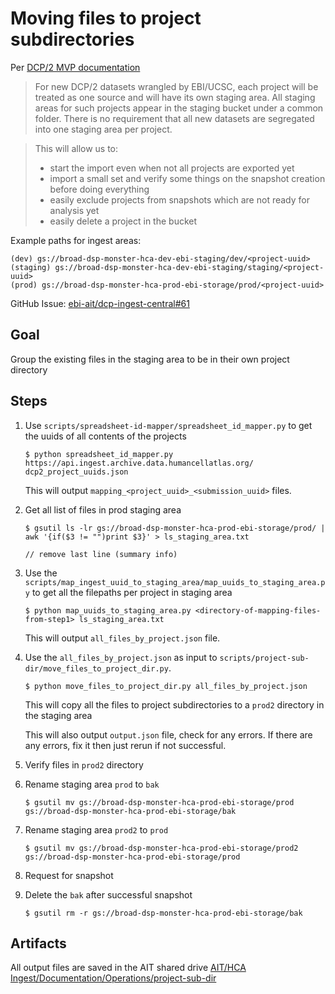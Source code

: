 # Moving files to project subdirectories

Per [DCP/2 MVP documentation](https://docs.google.com/document/d/1NsibP8g-NeLnksxlcBWQsSj5Zg_uimCDaAF1qB_qkjg/edit?ts=5ec6e28b&pli=1#heading=h.926y8csy88ms)
> For new DCP/2 datasets wrangled by EBI/UCSC, each project will be treated as one source and will have its own staging area. All staging areas for such projects appear in the staging bucket under a common folder. There is no requirement that all new datasets are segregated into one staging area per project.

> This will allow us to:
>    * start the import even when not all projects are exported yet
>    * import a small set and verify some things on the snapshot creation before doing everything
>    * easily exclude projects from snapshots which are not ready for analysis yet
>    * easily delete a project in the bucket

Example paths for ingest areas:
```
(dev) gs://broad-dsp-monster-hca-dev-ebi-staging/dev/<project-uuid>
(staging) gs://broad-dsp-monster-hca-dev-ebi-staging/staging/<project-uuid>
(prod) gs://broad-dsp-monster-hca-prod-ebi-storage/prod/<project-uuid>

```

GitHub Issue: [ebi-ait/dcp-ingest-central#61](https://github.com/ebi-ait/dcp-ingest-central/issues/61)


## Goal
Group the existing files in the staging area to be in their own project directory

## Steps
1. Use `scripts/spreadsheet-id-mapper/spreadsheet_id_mapper.py` to get the uuids of all contents of the projects

   ```
   $ python spreadsheet_id_mapper.py https://api.ingest.archive.data.humancellatlas.org/ dcp2_project_uuids.json
   ```
    This will output `mapping_<project_uuid>_<submission_uuid>` files.

1. Get all list of files in prod staging area

   ```
   $ gsutil ls -lr gs://broad-dsp-monster-hca-prod-ebi-storage/prod/ | awk '{if($3 != "")print $3}' > ls_staging_area.txt
   
   // remove last line (summary info)
   ```

1. Use the `scripts/map_ingest_uuid_to_staging_area/map_uuids_to_staging_area.py`  to get all the filepaths per project in staging area

   ```
   $ python map_uuids_to_staging_area.py <directory-of-mapping-files-from-step1> ls_staging_area.txt
   ```
    This will output `all_files_by_project.json` file.
     
1. Use the `all_files_by_project.json` as input to `scripts/project-sub-dir/move_files_to_project_dir.py`. 

   ```
   $ python move_files_to_project_dir.py all_files_by_project.json
   ```
   This will copy all the files to project subdirectories to a `prod2` directory in the staging area   
   
   This will also output `output.json` file, check for any errors. If there are any errors, fix it then just rerun if not successful.

1. Verify files in `prod2` directory

1. Rename staging area `prod` to `bak`

    ```
    $ gsutil mv gs://broad-dsp-monster-hca-prod-ebi-storage/prod gs://broad-dsp-monster-hca-prod-ebi-storage/bak
    ```

1. Rename staging area `prod2` to `prod`

    ```
    $ gsutil mv gs://broad-dsp-monster-hca-prod-ebi-storage/prod2 gs://broad-dsp-monster-hca-prod-ebi-storage/prod
    ```

1. Request for snapshot

1. Delete the `bak` after successful snapshot 

    ```
    $ gsutil rm -r gs://broad-dsp-monster-hca-prod-ebi-storage/bak
    ```

## Artifacts

All output files are saved in the AIT shared drive [AIT/HCA Ingest/Documentation/Operations/project-sub-dir](https://drive.google.com/drive/u/1/folders/1faEc9hwIYJCPPyL6d1DejP-Eegbq0XoW)   